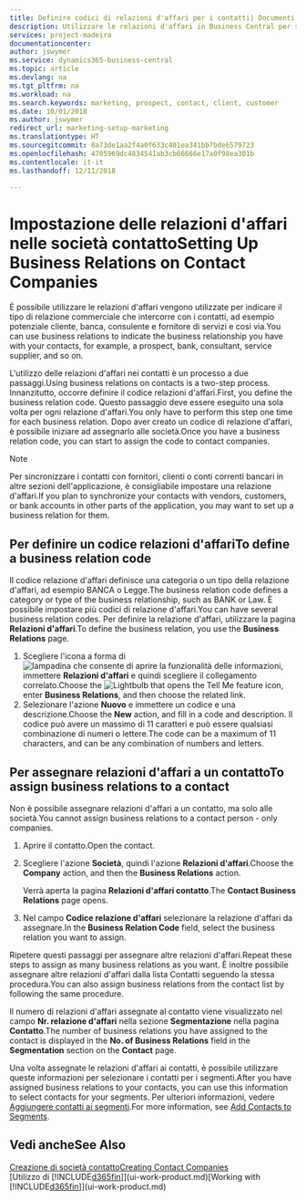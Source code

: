 ```yaml
---
title: Definire codici di relazioni d'affari per i contatti| Documenti Microsoft
description: Utilizzare le relazioni d'affari in Business Central per supportare il marketing e per indicare il tipo di relazione commerciale che intercorre con prospetti e clienti, ad esempio, una banca o un fornitore di servizi.
services: project-madeira
documentationcenter: 
author: jswymer
ms.service: dynamics365-business-central
ms.topic: article
ms.devlang: na
ms.tgt_pltfrm: na
ms.workload: na
ms.search.keywords: marketing, prospect, contact, client, customer
ms.date: 10/01/2018
ms.author: jswymer
redirect_url: marketing-setup-marketing
ms.translationtype: HT
ms.sourcegitcommit: 8a73de1aa2f4a0f633c401ea341bb7bde6579723
ms.openlocfilehash: 4705969dc4834541ab3cb66666e17a0f98ea301b
ms.contentlocale: it-it
ms.lasthandoff: 12/11/2018

---
```

# <a name="setting-up-business-relations-on-contact-companies"></a><span data-ttu-id="05ef4-103">Impostazione delle relazioni d'affari nelle società contatto</span><span class="sxs-lookup"><span data-stu-id="05ef4-103">Setting Up Business Relations on Contact Companies</span></span>
<span data-ttu-id="05ef4-104">È possibile utilizzare le relazioni d'affari vengono utilizzate per indicare il tipo di relazione commerciale che intercorre con i contatti, ad esempio potenziale cliente, banca, consulente e fornitore di servizi e così via.</span><span class="sxs-lookup"><span data-stu-id="05ef4-104">You can use business relations to indicate the business relationship you have with your contacts, for example, a prospect, bank, consultant, service supplier, and so on.</span></span>

<span data-ttu-id="05ef4-105">L'utilizzo delle relazioni d'affari nei contatti è un processo a due passaggi.</span><span class="sxs-lookup"><span data-stu-id="05ef4-105">Using business relations on contacts is a two-step process.</span></span> <span data-ttu-id="05ef4-106">Innanzitutto, occorre definire il codice relazioni d'affari.</span><span class="sxs-lookup"><span data-stu-id="05ef4-106">First, you define the business relation code.</span></span> <span data-ttu-id="05ef4-107">Questo passaggio deve essere eseguito una sola volta per ogni relazione d'affari.</span><span class="sxs-lookup"><span data-stu-id="05ef4-107">You only have to perform this step one time for each business relation.</span></span> <span data-ttu-id="05ef4-108">Dopo aver creato un codice di relazione d'affari, è possibile iniziare ad assegnarlo alle società.</span><span class="sxs-lookup"><span data-stu-id="05ef4-108">Once you have a business relation code, you can start to assign the code to contact companies.</span></span>

> [!NOTE]  
>   <span data-ttu-id="05ef4-109">Per sincronizzare i contatti con fornitori, clienti o conti correnti bancari in altre sezioni dell'applicazione, è consigliabile impostare una relazione d'affari.</span><span class="sxs-lookup"><span data-stu-id="05ef4-109">If you plan to synchronize your contacts with vendors, customers, or bank accounts in other parts of the application, you may want to set up a business relation for them.</span></span>

## <a name="to-define-a-business-relation-code"></a><span data-ttu-id="05ef4-110">Per definire un codice relazioni d'affari</span><span class="sxs-lookup"><span data-stu-id="05ef4-110">To define a business relation code</span></span>
<span data-ttu-id="05ef4-111">Il codice relazione d'affari definisce una categoria o un tipo della relazione d'affari, ad esempio BANCA o Legge.</span><span class="sxs-lookup"><span data-stu-id="05ef4-111">The business relation code defines a category or type of the business relationship, such as BANK or Law.</span></span> <span data-ttu-id="05ef4-112">È possibile impostare più codici di relazione d'affari.</span><span class="sxs-lookup"><span data-stu-id="05ef4-112">You can have several business relation codes.</span></span> <span data-ttu-id="05ef4-113">Per definire la relazione d'affari, utilizzare la pagina **Relazioni d'affari**.</span><span class="sxs-lookup"><span data-stu-id="05ef4-113">To define the business relation, you use the **Business Relations** page.</span></span>

1. <span data-ttu-id="05ef4-114">Scegliere l'icona a forma di ![lampadina che consente di aprire la funzionalità delle informazioni](media/ui-search/search_small.png "Informazioni sull'operazione che si desidera eseguire"), immettere **Relazioni d'affari** e quindi scegliere il collegamento correlato.</span><span class="sxs-lookup"><span data-stu-id="05ef4-114">Choose the ![Lightbulb that opens the Tell Me feature](media/ui-search/search_small.png "Tell me what you want to do") icon, enter **Business Relations**, and then choose the related link.</span></span>
2. <span data-ttu-id="05ef4-115">Selezionare l'azione **Nuovo** e immettere un codice e una descrizione.</span><span class="sxs-lookup"><span data-stu-id="05ef4-115">Choose the **New** action, and fill in a code and description.</span></span> <span data-ttu-id="05ef4-116">Il codice può avere un massimo di 11 caratteri e può essere qualsiasi combinazione di numeri o lettere.</span><span class="sxs-lookup"><span data-stu-id="05ef4-116">The code can be a maximum of 11 characters, and can be any combination of numbers and letters.</span></span>

## <a name="AssignBusRelContact"></a> <span data-ttu-id="05ef4-117">Per assegnare relazioni d'affari a un contatto</span><span class="sxs-lookup"><span data-stu-id="05ef4-117">To assign business relations to a contact</span></span>
<span data-ttu-id="05ef4-118">Non è possibile assegnare relazioni d'affari a un contatto, ma solo alle società.</span><span class="sxs-lookup"><span data-stu-id="05ef4-118">You cannot assign business relations to a contact person - only companies.</span></span>

1. <span data-ttu-id="05ef4-119">Aprire il contatto.</span><span class="sxs-lookup"><span data-stu-id="05ef4-119">Open the contact.</span></span>
2. <span data-ttu-id="05ef4-120">Scegliere l'azione **Società**, quindi l'azione **Relazioni d'affari**.</span><span class="sxs-lookup"><span data-stu-id="05ef4-120">Choose the **Company** action, and then the **Business Relations** action.</span></span>

    <span data-ttu-id="05ef4-121">Verrà aperta la pagina **Relazioni d'affari contatto**.</span><span class="sxs-lookup"><span data-stu-id="05ef4-121">The **Contact Business Relations** page opens.</span></span>
3. <span data-ttu-id="05ef4-122">Nel campo **Codice relazione d'affari** selezionare la relazione d'affari da assegnare.</span><span class="sxs-lookup"><span data-stu-id="05ef4-122">In the **Business Relation Code** field, select the business relation you want to assign.</span></span>

<span data-ttu-id="05ef4-123">Ripetere questi passaggi per assegnare altre relazioni d'affari.</span><span class="sxs-lookup"><span data-stu-id="05ef4-123">Repeat these steps to assign as many business relations as you want.</span></span> <span data-ttu-id="05ef4-124">È inoltre possibile assegnare altre relazioni d'affari dalla lista Contatti seguendo la stessa procedura.</span><span class="sxs-lookup"><span data-stu-id="05ef4-124">You can also assign business relations from the contact list by following the same procedure.</span></span>

<span data-ttu-id="05ef4-125">Il numero di relazioni d'affari assegnate al contatto viene visualizzato nel campo **Nr. relazione d'affari** nella sezione **Segmentazione** nella pagina **Contatto**.</span><span class="sxs-lookup"><span data-stu-id="05ef4-125">The number of business relations you have assigned to the contact is displayed in the **No. of Business Relations** field in the **Segmentation** section on the **Contact** page.</span></span>

<span data-ttu-id="05ef4-126">Una volta assegnate le relazioni d'affari ai contatti, è possibile utilizzare queste informazioni per selezionare i contatti per i segmenti.</span><span class="sxs-lookup"><span data-stu-id="05ef4-126">After you have assigned business relations to your contacts, you can use this information to select contacts for your segments.</span></span> <span data-ttu-id="05ef4-127">Per ulteriori informazioni, vedere [Aggiungere contatti ai segmenti](marketing-add-contact-segment.md).</span><span class="sxs-lookup"><span data-stu-id="05ef4-127">For more information, see [Add Contacts to Segments](marketing-add-contact-segment.md).</span></span>

## <a name="see-also"></a><span data-ttu-id="05ef4-128">Vedi anche</span><span class="sxs-lookup"><span data-stu-id="05ef4-128">See Also</span></span>
[<span data-ttu-id="05ef4-129">Creazione di società contatto</span><span class="sxs-lookup"><span data-stu-id="05ef4-129">Creating Contact Companies</span></span>](marketing-create-contact-companies.md)  
<span data-ttu-id="05ef4-130">[Utilizzo di [!INCLUDE[d365fin](includes/d365fin_md.md)]](ui-work-product.md)</span><span class="sxs-lookup"><span data-stu-id="05ef4-130">[Working with [!INCLUDE[d365fin](includes/d365fin_md.md)]](ui-work-product.md)</span></span>

